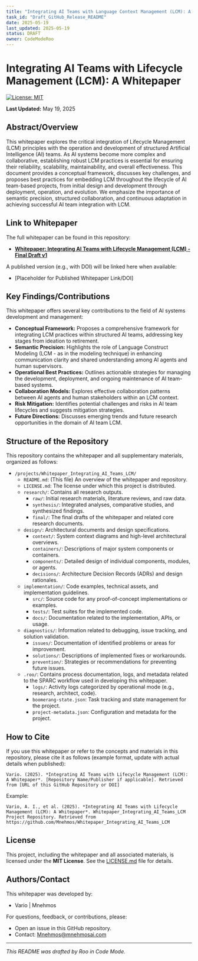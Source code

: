 ```yaml
---
title: "Integrating AI Teams with Language Context Management (LCM): A Whitepaper"
task_id: "Draft_GitHub_Release_README"
date: 2025-05-19
last_updated: 2025-05-19
status: DRAFT
owner: CodeModeRoo
---
```


# Integrating AI Teams with Lifecycle Management (LCM): A Whitepaper

[![License: MIT](https://img.shields.io/badge/License-MIT-yellow.svg)](https://opensource.org/licenses/MIT)
<!-- Add other badges as applicable, e.g., version, build status -->

**Last Updated:** May 19, 2025

## Abstract/Overview

This whitepaper explores the critical integration of Lifecycle Management (LCM) principles with the operation and development of structured Artificial Intelligence (AI) teams. As AI systems become more complex and collaborative, establishing robust LCM practices is essential for ensuring their reliability, scalability, maintainability, and overall effectiveness. This document provides a conceptual framework, discusses key challenges, and proposes best practices for embedding LCM throughout the lifecycle of AI team-based projects, from initial design and development through deployment, operation, and evolution. We emphasize the importance of semantic precision, structured collaboration, and continuous adaptation in achieving successful AI team integration with LCM.

## Link to Whitepaper

The full whitepaper can be found in this repository:
*   **[Whitepaper: Integrating AI Teams with Lifecycle Management (LCM) - Final Draft v1](./research/final/whitepaper_final_draft_v1.md)**

A published version (e.g., with DOI) will be linked here when available:
*   [Placeholder for Published Whitepaper Link/DOI]

## Key Findings/Contributions

This whitepaper offers several key contributions to the field of AI systems development and management:

*   **Conceptual Framework:** Proposes a comprehensive framework for integrating LCM practices within structured AI teams, addressing key stages from ideation to retirement.
*   **Semantic Precision:** Highlights the role of Language Construct Modeling (LCM - as in the modeling technique) in enhancing communication clarity and shared understanding among AI agents and human supervisors.
*   **Operational Best Practices:** Outlines actionable strategies for managing the development, deployment, and ongoing maintenance of AI team-based systems.
*   **Collaboration Models:** Explores effective collaboration patterns between AI agents and human stakeholders within an LCM context.
*   **Risk Mitigation:** Identifies potential challenges and risks in AI team lifecycles and suggests mitigation strategies.
*   **Future Directions:** Discusses emerging trends and future research opportunities in the domain of AI team LCM.

## Structure of the Repository

This repository contains the whitepaper and all supplementary materials, organized as follows:

*   `/projects/Whitepaper_Integrating_AI_Teams_LCM/`
    *   `README.md`: (This file) An overview of the whitepaper and repository.
    *   `LICENSE.md`: The license under which this project is distributed.
    *   `research/`: Contains all research outputs.
        *   `raw/`: Initial research materials, literature reviews, and raw data.
        *   `synthesis/`: Integrated analyses, comparative studies, and synthesized findings.
        *   `final/`: The final drafts of the whitepaper and related core research documents.
    *   `design/`: Architectural documents and design specifications.
        *   `context/`: System context diagrams and high-level architectural overviews.
        *   `containers/`: Descriptions of major system components or containers.
        *   `components/`: Detailed design of individual components, modules, or agents.
        *   `decisions/`: Architecture Decision Records (ADRs) and design rationales.
    *   `implementation/`: Code examples, technical assets, and implementation guidelines.
        *   `src/`: Source code for any proof-of-concept implementations or examples.
        *   `tests/`: Test suites for the implemented code.
        *   `docs/`: Documentation related to the implementation, APIs, or usage.
    *   `diagnostics/`: Information related to debugging, issue tracking, and solution validation.
        *   `issues/`: Documentation of identified problems or areas for improvement.
        *   `solutions/`: Descriptions of implemented fixes or workarounds.
        *   `prevention/`: Strategies or recommendations for preventing future issues.
    *   `.roo/`: Contains process documentation, logs, and metadata related to the SPARC workflow used in developing this whitepaper.
        *   `logs/`: Activity logs categorized by operational mode (e.g., research, architect, code).
        *   `boomerang-state.json`: Task tracking and state management for the project.
        *   `project-metadata.json`: Configuration and metadata for the project.

## How to Cite

If you use this whitepaper or refer to the concepts and materials in this repository, please cite it as follows (example format, update with actual details when published):

```
Vario. (2025). *Integrating AI Teams with Lifecycle Management (LCM): A Whitepaper*. [Repository Name/Publisher if applicable]. Retrieved from [URL of this GitHub Repository or DOI]
```

Example:
```
Vario, A. I., et al. (2025). *Integrating AI Teams with Lifecycle Management (LCM): A Whitepaper*. Whitepaper_Integrating_AI_Teams_LCM Project Repository. Retrieved from https://github.com/Mnehmos/Whitepaper_Integrating_AI_Teams_LCM
```

## License

This project, including the whitepaper and all associated materials, is licensed under the **MIT License**. See the [LICENSE.md](./LICENSE.md) file for details.

## Authors/Contact

This whitepaper was developed by:

*   Vario | Mnehmos

For questions, feedback, or contributions, please:
*   Open an issue in this GitHub repository.
*   Contact: Mnehmos@mnehmosai.com

---

*This README was drafted by Roo in Code Mode.*
